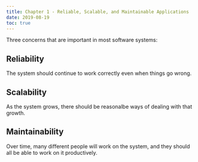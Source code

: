 ```yaml
---
title: Chapter 1 - Reliable, Scalable, and Maintainable Applications
date: 2019-08-19
toc: true
---
```


Three concerns that are important in most software systems:

## Reliability

The system should continue to work correctly even when things go wrong.

## Scalability

As the system grows, there should be reasonalbe ways of dealing with that growth.

## Maintainability

Over time, many different people will work on the system, and they should all be able to work on it productively.